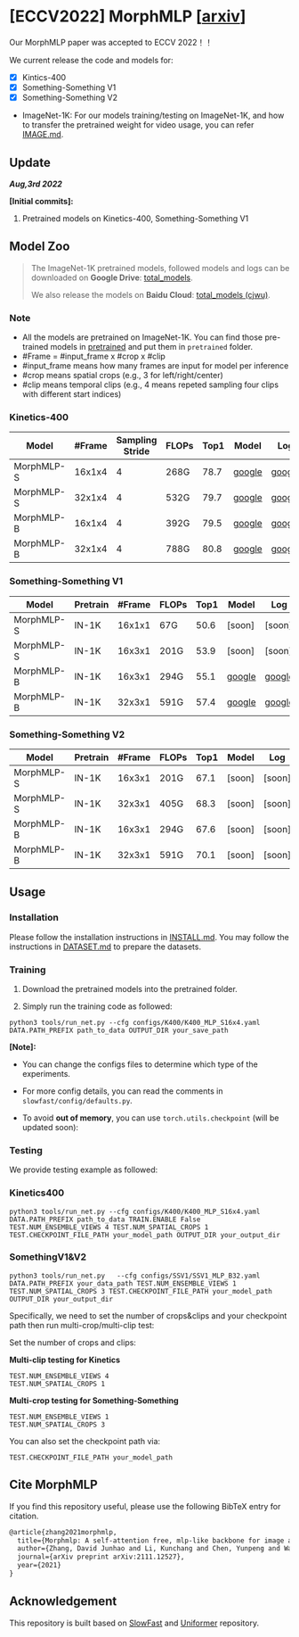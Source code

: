 # [ECCV2022] MorphMLP \[[arxiv](https://arxiv.org/abs/2111.12527)\]

Our MorphMLP paper was accepted to ECCV 2022！！

We current release the code and models for:

- [x] Kintics-400
- [x] Something-Something V1
- [x] Something-Something V2
-  ImageNet-1K: For our models training/testing on ImageNet-1K, and how to transfer the pretrained weight for video usage, you can refer [IMAGE.md](mlp_images/IMAGE.md). 




## Update

***Aug,3rd 2022***

**\[Initial commits\]:** 

1. Pretrained models on Kinetics-400, Something-Something V1



## Model Zoo

> The ImageNet-1K pretrained models, followed models and logs can be downloaded on **Google Drive**: [total_models](https://drive.google.com/drive/folders/1VIJTQtc69l11MxDNiq-OzyPEAlUVNHIx?usp=sharing).
>
> We also release the models on **Baidu Cloud**: [total_models (cjwu)](https://pan.baidu.com/s/11oYfumslhIf7pdG3M-jYlQ).

### Note

- All the models are pretrained on ImageNet-1K. You can find those pre-trained models in [pretrained](https://drive.google.com/drive/folders/105DRws977iNnjEv-Hjfix5Q3JtzqoDUm?usp=sharing) and put them in `pretrained` folder.
-  \#Frame = \#input_frame x \#crop x \#clip
  - \#input_frame means how many frames are input for model per inference
  - \#crop means spatial crops (e.g., 3 for left/right/center)
  - \#clip means temporal clips (e.g., 4 means repeted sampling four clips with different start indices) 

### Kinetics-400

| Model       | #Frame | Sampling Stride | FLOPs | Top1 | Model                                                        | Log                                                          | config                                                        |
| ----------- | ------ | --------------- | ----- | ---- | ------------------------------------------------------------ | ------------------------------------------------------------ | ------------------------------------------------------------ |
| MorphMLP-S | 16x1x4 | 4            | 268G  | 78.7 | [google](https://drive.google.com/file/d/12qhWov_iUi2EXHM85P7eaLC88r8Eigty/view?usp=share_link) | [google](https://drive.google.com/file/d/1WEYSe1RK68EHRehBZgzLUEOKDX_JGBsZ/view?usp=sharing) |[config](configs/K400/K400_MLP_S16x4.yaml) |
| MorphMLP-S | 32x1x4 | 4            | 532G  | 79.7 | [google](https://drive.google.com/file/d/12qhWov_iUi2EXHM85P7eaLC88r8Eigty/view?usp=share_link)                                                            | [google](https://drive.google.com/file/d/1ik9_OnG85boYGqXwN3TIaf1nDnE-J50V/view?usp=sharing) | [config](configs/K400/K400_MLP_S32x4.yaml) |
| MorphMLP-B | 16x1x4 | 4            | 392G  | 79.5 | [google](https://drive.google.com/file/d/1bmJcpcln9fVEj_o8fzFYHjup7dRGbJeD/view?usp=sharing) | [google](https://drive.google.com/file/d/1uazG3dahCxms2V1MMuvntkTkcCp0A1oV/view?usp=sharing) | [config](configs/K400/K400_MLP_B16x4.yaml) |
| MorphMLP-B | 32x1x4 | 4            | 788G | 80.8 | [google](https://drive.google.com/file/d/17iu9L5lnQ0CucXV1vvlJZDAF2RfXqdYu/view?usp=sharing) | [google](https://drive.google.com/file/d/17sCcKYb5F2axvPFd_TWAk74fC2bBGdK1/view?usp=sharing) | [config](configs/K400/K400_MLP_B32x4.yaml) |

### Something-Something V1

| Model       | Pretrain | #Frame | FLOPs | Top1 | Model                                                        | Log                                                          | config                                                        |
| ----------- | -------- | ------ | ----- | ---- | ------------------------------------------------------------ | ------------------------------------------------------------ | ------------------------------------------------------------ |
| MorphMLP-S | IN-1K     | 16x1x1 | 67G  | 50.6 | [soon] | [soon] |[config](configs/SSV1/SSV1_MLP_S16.yaml) |
| MorphMLP-S | IN-1K     | 16x3x1 | 201G  | 53.9 | [soon] | [soon] |[config](configs/SSV1/SSV1_MLP_S32.yaml) |
| MorphMLP-B | IN-1K     | 16x3x1 | 294G  | 55.1 | [google](https://drive.google.com/file/d/1Cz4xQ4Uad9AiQbmTwDElml_Dxe1Nw2SN/view?usp=sharing) | [google](https://drive.google.com/file/d/1QJ7QgB1TTrlbJMfYyMm4hmt0AW9YxkJz/view?usp=sharing) |[config](configs/SSV1/SSV1_MLP_B16.yaml) |
| MorphMLP-B | IN-1K     | 32x3x1 | 591G  | 57.4 | [google](https://drive.google.com/file/d/1yxwoR53L0qRU44MRx9gZM2D6YPU4_eZw/view?usp=sharing) | [google](https://drive.google.com/file/d/1YVHPDKhtjFvcSrAwXZWswBhgoyRR6q8g/view?usp=sharing) |[config](configs/SSV1/SSV1_MLP_B32.yaml) |

### Something-Something V2

| Model       | Pretrain | #Frame | FLOPs | Top1 | Model                                                        | Log                                                          | config                                                        |
| ----------- | -------- | ------ | ----- | ---- | ------------------------------------------------------------ | ------------------------------------------------------------ | ------------------------------------------------------------ |
| MorphMLP-S | IN-1K    | 16x3x1 | 201G  | 67.1 | [soon] | [soon] |[config](configs/SSV2/SSV2_MLP_S16.yaml) |
| MorphMLP-S | IN-1K    | 32x3x1 | 405G  | 68.3 | [soon] | [soon] |[config](configs/SSV2/SSV2_MLP_S32.yaml) |
| MorphMLP-B | IN-1K     | 16x3x1 | 294G  | 67.6 | [soon]| [soon] |[config](configs/SSV2/SSV2_MLP_B16.yaml) |
| MorphMLP-B | IN-1K    | 32x3x1 | 591G  | 70.1 | [soon]| [soon] |[config](configs/SSV2/SSV2_MLP_B32.yaml) |

## Usage

### Installation

Please follow the installation instructions in [INSTALL.md](INSTALL.md). You may follow the instructions in [DATASET.md](DATASET.md) to prepare the datasets.

### Training

1. Download the pretrained models into the pretrained folder.

2. Simply run the training code as followed:
  ```shell
  python3 tools/run_net.py --cfg configs/K400/K400_MLP_S16x4.yaml DATA.PATH_PREFIX path_to_data OUTPUT_DIR your_save_path
  ```


**[Note]:**

- You can change the configs files to determine which type of the experiments.

- For more config details, you can read the comments in `slowfast/config/defaults.py`.

- To avoid **out of memory**, you can use `torch.utils.checkpoint` (will be updated soon):



### Testing

We provide testing example as followed:
### Kinetics400
```shell
python3 tools/run_net.py --cfg configs/K400/K400_MLP_S16x4.yaml DATA.PATH_PREFIX path_to_data TRAIN.ENABLE False  TEST.NUM_ENSEMBLE_VIEWS 4 TEST.NUM_SPATIAL_CROPS 1 TEST.CHECKPOINT_FILE_PATH your_model_path OUTPUT_DIR your_output_dir
```
### SomethingV1&V2
```shell
python3 tools/run_net.py   --cfg configs/SSV1/SSV1_MLP_B32.yaml DATA.PATH_PREFIX your_data_path TEST.NUM_ENSEMBLE_VIEWS 1 TEST.NUM_SPATIAL_CROPS 3 TEST.CHECKPOINT_FILE_PATH your_model_path OUTPUT_DIR your_output_dir
```

Specifically, we need to set the number of crops&clips and your checkpoint path then run multi-crop/multi-clip test:


 Set the number of crops and clips:

   **Multi-clip testing for Kinetics**

   ```shell
   TEST.NUM_ENSEMBLE_VIEWS 4
   TEST.NUM_SPATIAL_CROPS 1
   ```

   **Multi-crop testing for Something-Something**

   ```shell
   TEST.NUM_ENSEMBLE_VIEWS 1
   TEST.NUM_SPATIAL_CROPS 3
   ```

 You can also set the checkpoint path via:

   ```shell
   TEST.CHECKPOINT_FILE_PATH your_model_path
   ```

##  Cite MorphMLP

If you find this repository useful, please use the following BibTeX entry for citation.

```latex
@article{zhang2021morphmlp,
  title={Morphmlp: A self-attention free, mlp-like backbone for image and video},
  author={Zhang, David Junhao and Li, Kunchang and Chen, Yunpeng and Wang, Yali and Chandra, Shashwat and Qiao, Yu and Liu, Luoqi and Shou, Mike Zheng},
  journal={arXiv preprint arXiv:2111.12527},
  year={2021}
}
```

## Acknowledgement

This repository is built based on [SlowFast](https://github.com/facebookresearch/SlowFast) and [Uniformer](https://github.com/Sense-X/UniFormer) repository.

